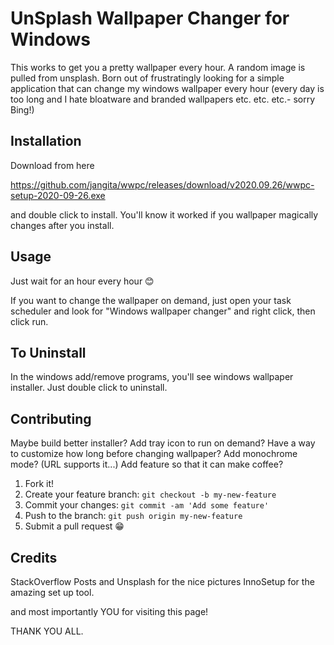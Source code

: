 ﻿# UnSplash Wallpaper Changer for Windows
This works to get you a pretty wallpaper every hour. A random image is pulled from unsplash. Born out of frustratingly looking for a simple application that can change my windows wallpaper every hour (every day is too long and I hate bloatware and branded wallpapers etc. etc. etc.- sorry Bing!)

## Installation
Download from here 

<https://github.com/jangita/wwpc/releases/download/v2020.09.26/wwpc-setup-2020-09-26.exe> 

and double click to install. You'll know it worked if you wallpaper magically changes after you install.

## Usage

Just wait for an hour every hour 😊

If you want to change the wallpaper on demand, just open your task scheduler and look for "Windows wallpaper changer" and right click, then click run.

## To Uninstall

In the windows add/remove programs, you'll see windows wallpaper installer. Just double click to uninstall.

## Contributing

Maybe build better installer?
Add tray icon to run on demand?
Have a way to customize how long before changing wallpaper?
Add monochrome mode? (URL supports it...)
Add feature so that it can make coffee?

1. Fork it!
2. Create your feature branch: `git checkout -b my-new-feature`
3. Commit your changes: `git commit -am 'Add some feature'`
4. Push to the branch: `git push origin my-new-feature`
5. Submit a pull request 😁

## Credits

StackOverflow Posts and Unsplash for the nice pictures
InnoSetup for the amazing set up tool.

and most importantly YOU for visiting this page!

THANK YOU ALL.